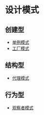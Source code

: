 # 设计模式
## 创建型
- [单例模式](https://github.com/RojerAlone/Java-in-Action/tree/master/src/cn/alone/DesignPattern/SingletonPattern)
- [工厂模式](https://github.com/RojerAlone/Java-in-Action/tree/master/src/cn/alone/DesignPattern/FactoryPattern)
## 结构型
- [代理模式](https://github.com/RojerAlone/Java-in-Action/tree/master/src/cn/alone/DesignPattern/ProxyPattern)
## 行为型
- [观察者模式](https://github.com/RojerAlone/Java-in-Action/tree/master/src/cn/alone/DesignPattern/ObserverPattern)